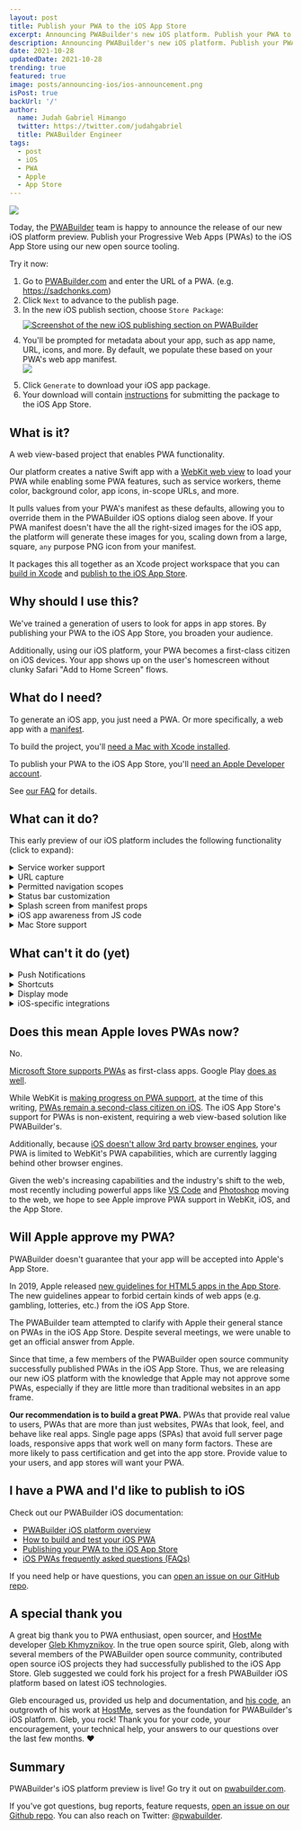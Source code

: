 ```yaml
---
layout: post
title: Publish your PWA to the iOS App Store
excerpt: Announcing PWABuilder's new iOS platform. Publish your PWA to the App Store and gain new iPhone and iPad users.
description: Announcing PWABuilder's new iOS platform. Publish your PWA to the App Store and gain new iPhone and iPad users.
date: 2021-10-28
updatedDate: 2021-10-28
trending: true
featured: true
image: posts/announcing-ios/ios-announcement.png
isPost: true
backUrl: '/'
author:
  name: Judah Gabriel Himango
  twitter: https://twitter.com/judahgabriel
  title: PWABuilder Engineer
tags:
  - post
  - iOS
  - PWA
  - Apple
  - App Store
---
```


<img src="/posts/announcing-ios/ios-announcement.png" />

Today, the [PWABuilder](https://www.pwabuilder.com) team is happy to announce the release of our new iOS platform preview. Publish your Progressive Web Apps (PWAs) to the iOS App Store using our new open source tooling.

Try it now:

1. Go to [PWABuilder.com](https://www.pwabuilder.com) and enter the URL of a PWA. (e.g. https://sadchonks.com)
2. Click `Next` to advance to the publish page.
3. In the new iOS publish section, choose `Store Package`: <br><a href="http://www.pwabuilder.com/publish?site=https://webboard.app" target="_blank"><img style="margin-left: 0; margin-top: 10px; margin-bottom: 10px; max-height: 150px;" loading="lazy" src="/posts/announcing-ios/ios-publish-section.png" alt="Screenshot of the new iOS publishing section on PWABuilder" /></a>
4. You'll be prompted for metadata about your app, such as app name, URL, icons, and more. By default, we populate these based on your PWA's web app manifest. <br><img loading="lazy" src="/posts/announcing-ios/ios-options.png" style="max-height: 300px; margin-left: 0; margin-bottom: 10px;" />
5. Click `Generate` to download your iOS app package.
6. Your download will contain [instructions](/docs/build-your-ios-app) for submitting the package to the iOS App Store.

## What is it?

A web view-based project that enables PWA functionality. 

Our platform creates a native Swift app with a [WebKit web view](https://developer.apple.com/documentation/webkit/wkwebview) to load your PWA while enabling some PWA features, such as service workers, theme color, background color, app icons, in-scope URLs, and more.

It pulls values from your PWA's manifest as these defaults, allowing you to override them in the PWABuilder iOS options dialog seen above. If your PWA manifest doesn't have the all the right-sized images for the iOS app, the platform will generate these images for you, scaling down from a large, square, `any` purpose PNG icon from your manifest.

It packages this all together as an Xcode project workspace that you can [build in Xcode](/docs/build-your-ios-app) and [publish to the iOS App Store](/docs/publish-your-pwa-to-the-ios-app-store).

## Why should I use this?

We've trained a generation of users to look for apps in app stores. By publishing your PWA to the iOS App Store, you broaden your audience. 

Additionally, using our iOS platform, your PWA becomes a first-class citizen on iOS devices. Your app shows up on the user's homescreen without clunky Safari "Add to Home Screen" flows.

## What do I need?

To generate an iOS app, you just need a PWA. Or more specifically, a web app with a [manifest](https://www.w3.org/TR/appmanifest/).

To build the project, you'll [need a Mac with Xcode installed](https://github.com/pwa-builder/pwabuilder-ios/issues/9). 

To publish your PWA to the iOS App Store, you'll [need an Apple Developer account](/docs/ios-faq).

See [our FAQ](/docs/ios-faq) for details.

## What can it do?

This early preview of our iOS platform includes the following functionality (click to expand):

<details>
  <summary>Service worker support</summary>  

We utilize [App-Bound Domains](<a href="https://webkit.org/blog/10882/app-bound-domains/">) to enable service workers to function when your PWA is run on supported platforms (iOS 14 and above). 

</details>

<details>
  <summary>URL capture</summary>  
  
By default, PWABuilder's iOS platform generates a URL capture-ready app. If a user installs your app, you can have your app's URLs open in your PWA, rather than in the browser. 

To enable this, deploy an [Apple App-Site Association file](https://developer.apple.com/documentation/xcode/supporting-associated-domains) to your web server. Your app already contains the necessary configuration to utilize link capture. See [our iOS Platform FAQ](/docs/ios-faq) for more info.
  
</details>

<details>
  <summary>Permitted navigation scopes</summary>  
  
When you generate your iOS app in PWABuilder, you can specify a list of permitted URLs that are considered in-scope for the app:

<img loading="lazy" src="/posts/announcing-ios/ios-permitted-urls.png" style="margin-left: 0; max-height: 250px;" alt="Screenshot of the iOS publish section on PWABuilder" />

This can be useful when your PWA needs to work with 3rd party URLs, such as `Login with Google` or other authentication providers.
  
</details>

<details>
  <summary>Status bar customization</summary>  
  
The iOS status bar -- containing your iPhone's reception bars, battery level, and more -- can be customized when shown in your app. By default, we set the status bar color to your manifest's `theme_color`, or white if you don't have a `theme_color` supplied.

As a future enhancement, we may allow you to hide the status bar -- useful in `display: fullscreen` PWAs like games -- as well as change the status bar foreground color.
  
</details>

<details>
  <summary>Splash screen from manifest props</summary>  
  
While your app initializes and the web view loads your PWA, users will see a splash screen. The splash screen will be a solid background color, with your app's icon centered and a progress bar beneath it:

<img loading="lazy" src="/posts/announcing-ios/ios-splash.png" style="max-height: 300px" />

The splash screen background color is taken from your manifest's `background_color`. The icon is from your manifest's `icons`, and the progress bar color is styled using your manifest's `theme_color`.

When your app finishes initializing and your PWA is done loading into the web view, the splash screen disappears and your PWA takes the fore.
  
</details>

<details>
  <summary>iOS app awareness from JS code</summary>  
  
In your PWA, you can detect if you're running in the iOS app by looking for an `app-platform` cookie, its value set to `iOS App Store`.
  
</details>

<details>
  <summary>Mac Store support</summary>  
  
When publishing your iOS app, you can opt-in to publishing to the Mac App Store as well. Your app will be available to M1 devices running macOS 11 or later.
  
</details>

## What **can't** it do (yet)

<details>
  <summary>Push Notifications</summary>  
  
We currently don't support push notifications. We have partial support in the platform for enabling push notifications via Firebase, but the code is currently commented out, and PWABuilder has no UI for letting you input your push notification details.

If Push Notification support is important to you, [upvote this issue](https://github.com/pwa-builder/pwabuilder-ios/issues/6).

Also, consider [publishing to the Microsoft Store](https://blog.pwabuilder.com/docs/windows-store-documentation/), where your PWA can use Push Notifications and other PWA capabilities using web standards-based code, and without the need of native wrappers.
  
</details>

<details>
  <summary>Shortcuts</summary>  
  
We currently don't support web manifest shortcuts. We'd be glad to accept a PR for this. 😊

In the meantime, if Shortcut support is important to you, [upvote this issue](https://github.com/pwa-builder/pwabuilder-ios/issues/7).
  
</details>

<details>
  <summary>Display mode</summary>  

Currently, display mode is ignored when building your PWA iOS package.

We are considering supporting at least `fullscreen` and `standalone`, and possibly `minimal-ui`. 

If this is important to you, [update this issue](https://github.com/pwa-builder/pwabuilder-ios/issues/8).
  
</details>

<details>
  <summary>iOS-specific integrations</summary>  
  
Our template doesn't include support for iOS-specific functionality like Apple Pay, Sign In with Apple, HealthKit, etc. 

But that doesn't mean you can't add them. 

To add support for iOS-specific functionality, you'd enable the capability when [creating your Bundle ID](/docs/publish-your-pwa-to-the-ios-app-store#create-your-bundle-id), then update your Xcode project to take advantage of the new capability. See [our FAQ](/docs/ios-faq) for more info. 

We also be glad to accept PRs enabling such functionality into [our iOS project template code](https://github.com/pwa-builder/pwabuilder-ios/tree/main/Microsoft.PWABuilder.IOS.Web/Resources/ios-project-src).
  
</details>

## Does this mean Apple loves PWAs now?

No. 

[Microsoft Store supports PWAs](/posts/bringing-chromium-edge-pwas-to-the-microsoft-store/) as first-class apps. Google Play [does as well](/posts/microsoft-and-google-team-up-to-make-pwas-better-in-the-play-store). 

While WebKit is [making progress on PWA support](https://webkit.org/blog/11989/new-webkit-features-in-safari-15/), at the time of this writing, [PWAs remain a second-class citizen on iOS](https://firt.dev/ios-14.5/). The iOS App Store's support for PWAs is non-existent, requiring a web view-based solution like PWABuilder's.

Additionally, because [iOS doesn't allow 3rd party browser engines](https://infrequently.org/2021/08/webkit-ios-deep-dive/), your PWA is limited to WebKit's PWA capabilities, which are currently lagging behind other browser engines.

Given the web's increasing capabilities and the industry's shift to the web, most recently including powerful apps like [VS Code](https://code.visualstudio.com/blogs/2021/10/20/vscode-dev) and [Photoshop](https://web.dev/ps-on-the-web/) moving to the web, we hope to see Apple improve PWA support in WebKit, iOS, and the App Store.

## Will Apple approve my PWA?

PWABuilder doesn't guarantee that your app will be accepted into Apple's App Store.

In 2019, Apple released [new guidelines for HTML5 apps in the App Store](https://developer.apple.com/news/?id=09062019b). The new guidelines appear to forbid certain kinds of web apps (e.g. gambling, lotteries, etc.) from the iOS App Store.

The PWABuilder team attempted to clarify with Apple their general stance on PWAs in the iOS App Store. Despite several meetings, we were unable to get an official answer from Apple.

Since that time, a few members of the PWABuilder open source community successfully published PWAs in the iOS App Store. Thus, we are releasing our new iOS platform with the knowledge that Apple may not approve some PWAs, especially if they are little more than traditional websites in an app frame.

**Our recommendation is to build a great PWA.** PWAs that provide real value to users, PWAs that are more than just websites, PWAs that look, feel, and behave like real apps. Single page apps (SPAs) that avoid full server page loads, responsive apps that work well on many form factors. These are more likely to pass certification and get into the app store. Provide value to your users, and app stores will want your PWA.

## I have a PWA and I'd like to publish to iOS

Check out our PWABuilder iOS documentation:

- [PWABuilder iOS platform overview](/docs/ios-platform)
- [How to build and test your iOS PWA](/docs/build-your-ios-app)
- [Publishing your PWA to the iOS App Store](/docs/ios-app-submission)
- [iOS PWAs frequently asked questions (FAQs)](/docs/ios-faq)

If you need help or have questions, you can [open an issue on our GitHub repo](https://github.com/pwa-builder/pwabuilder/issues).

## A special thank you

A great big thank you to PWA enthusiast, open sourcer, and [HostMe](https://www.hostmeapp.com/) developer [Gleb Khmyznikov](https://github.com/khmyznikov). In the true open source spirit, Gleb, along with several members of the PWABuilder open source community, contributed open source iOS projects they had successfully published to the iOS App Store. Gleb suggested we could fork his project for a fresh PWABuilder iOS platform based on latest iOS technologies. 

Gleb encouraged us, provided us help and documentation, and [his code](https://github.com/khmyznikov/ios-pwa-wrap), an outgrowth of his work at [HostMe](https://www.hostmeapp.com/), serves as the foundation for PWABuilder's iOS platform. Gleb, you rock! Thank you for your code, your encouragement, your technical help, your answers to our questions over the last few months. ♥

## Summary

PWABuilder's iOS platform preview is live! Go try it out on [pwabuilder.com](https://www.pwabuilder.com). 

If you've got questions, bug reports, feature requests, [open an issue on our Github repo](https://github.com/pwa-builder/pwabuilder/issues). You can also reach on Twitter: [@pwabuilder](https://twitter.com/pwabuilder).